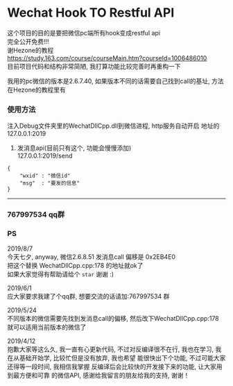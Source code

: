 # Wechat Hook TO Restful API

这个项目的目的是要把微信pc端所有hook变成restful api   
完全公开免费!!!   
谢Hezone的教程   
https://study.163.com/course/courseMain.htm?courseId=1006486010   
目前项目代码和结构非常简陋, 我打算功能比较完善时再重构一下

我用的pc微信的版本是2.6.7.40, 如果版本不同的话需要自己找到call的基址, 方法在Hezone的教程里有

### 使用方法
注入Debug文件夹里的WechatDllCpp.dll到微信进程, http服务自动开启
地址的127.0.0.1:2019

1. 发消息api(目前只有这个, 功能会慢慢添加)   
127.0.0.1:2019/send   
```
{
    "wxid" : "微信id"
    "msg"  : "要发的信息"
}
```
--------
### 767997534 qq群
### PS

2019/8/7   
今天七夕, anyway, 微信2.6.8.51 发消息call 偏移是 0x2EB4E0‬   
把这个替换 WechatDllCpp.cpp:178 的地址就ok了   
如果大家觉得有帮助请给个 ```star``` 谢谢 :)

2019/6/1   
应大家要求我建了个qq群, 想要交流的话请加:767997534 群

2019/5/24   
不同版本的微信需要先找到发消息call的偏移, 然后改下WechatDllCpp.cpp:178   
就可以适用当前版本的微信了      


2019/4/12    
抱歉大家等这么久, 我一直有心更新代码, 不过对反编译很不在行,
我也在学习, 我在从基础开始学, 比较忙但是没有放弃, 我也希望
能很快出下个功能, 不过可能大家还得等一段时间, 我相信我掌握
反编译后会比较快的开发接下来的功能, 让大家用到最方便和可靠
的微信API, 感谢给我留言的朋友给我的支持, 谢谢！

